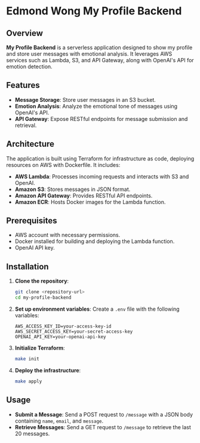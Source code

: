 # Edmond Wong My Profile Backend

## Overview

**My Profile Backend** is a serverless application designed to show my profile and store user messages with emotional analysis. It leverages AWS services such as Lambda, S3, and API Gateway, along with OpenAI's API for emotion detection.

## Features

- **Message Storage**: Store user messages in an S3 bucket.
- **Emotion Analysis**: Analyze the emotional tone of messages using OpenAI's API.
- **API Gateway**: Expose RESTful endpoints for message submission and retrieval.

## Architecture

The application is built using Terraform for infrastructure as code, deploying resources on AWS with Dockerfile. It includes:

- **AWS Lambda**: Processes incoming requests and interacts with S3 and OpenAI.
- **Amazon S3**: Stores messages in JSON format.
- **Amazon API Gateway**: Provides RESTful API endpoints.
- **Amazon ECR**: Hosts Docker images for the Lambda function.

## Prerequisites

- AWS account with necessary permissions.
- Docker installed for building and deploying the Lambda function.
- OpenAI API key.

## Installation

1. **Clone the repository**:
   ```bash
   git clone <repository-url>
   cd my-profile-backend
   ```

2. **Set up environment variables**:
   Create a `.env` file with the following variables:
   ```plaintext
   AWS_ACCESS_KEY_ID=your-access-key-id
   AWS_SECRET_ACCESS_KEY=your-secret-access-key
   OPENAI_API_KEY=your-openai-api-key
   ```

3. **Initialize Terraform**:
   ```bash
   make init
   ```

4. **Deploy the infrastructure**:
   ```bash
   make apply
   ```

## Usage

- **Submit a Message**: Send a POST request to `/message` with a JSON body containing `name`, `email`, and `message`.
- **Retrieve Messages**: Send a GET request to `/message` to retrieve the last 20 messages.

